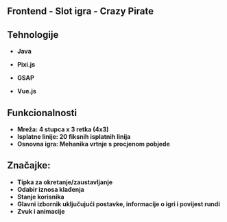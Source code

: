 ## Frontend - Slot igra - Crazy Pirate


## Tehnologije
- **Java**  

- **Pixi.js**  
- **GSAP**  
- **Vue.js**  

## Funkcionalnosti

- **Mreža: 4 stupca x 3 retka (4x3)** 
- **Isplatne linije: 20 fiksnih isplatnih linija** 
- **Osnovna igra: Mehanika vrtnje s procjenom pobjede**

## Značajke:

- **Tipka za okretanje/zaustavljanje**
- **Odabir iznosa klađenja** 
- **Stanje korisnika**
- **Glavni izbornik uključujući postavke, informacije o igri i povijest rundi** 
- **Zvuk i animacije** 

